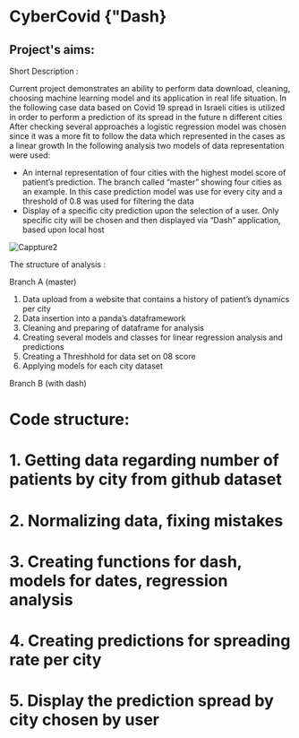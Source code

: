  # CyberCovid {"Dash}

 ## Project's aims: 
 
 Short Description :
 
Current project demonstrates an ability to perform data download, cleaning, choosing machine learning model and its application in real life situation.
In the following case data based on Covid 19 spread in Israeli cities is utilized in order to perform a prediction of its spread in the future n different cities
After checking several approaches a logistic regression model was chosen since it was a more fit to follow the data which represented in the cases as a linear growth
In the following analysis two models of data representation were used:
-	An internal representation of four cities with the highest model score of patient’s prediction. The branch called “master” showing four cities as an example. In this case prediction model was use for every city and a threshold of 0.8 was used for filtering the data  
-	Display of a specific city prediction upon the selection of a user. Only specific city will be chosen and then displayed via “Dash” application, based upon local host


![Cappture2](https://user-images.githubusercontent.com/74383608/107421801-14af6b00-6b23-11eb-9fe4-d5061293034f.PNG)

The structure of analysis :
 
Branch A (master) 
1. Data upload from a website that contains a history of patient’s dynamics per city
2. Data insertion into a panda’s dataframework
3. Cleaning and preparing of dataframe for analysis
4. Creating several models and classes for linear regression analysis and predictions
5. Creating a Threshhold for data set on 08 score
6. Applying models for each city dataset


Branch B (with dash)

# Code structure:
# 1. Getting data regarding number of patients by city from github dataset
# 2. Normalizing data, fixing mistakes
# 3. Creating functions for dash, models for dates, regression analysis
# 4. Creating predictions for spreading rate per city
# 5. Display the prediction spread by city chosen by user






